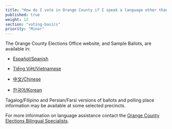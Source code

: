 ```yaml
---
title: "How do I vote in Orange County if I speak a language other than English?"
published: true
weight: 12
section: "voting-basics"
priority: "Minor"
---
```


The Orange County Elections Office website, and Sample Ballots, are available in:  

- [Español/Spanish](https://www.ocvote.com/vc/web/es)  

- [Tiếng Việt/Vietnamese](https://www.ocvote.com/vc/web/vi)  

- [中文/Chinese](https://www.ocvote.com/vc/web/zh-hans)  

- [한국어/Korean](https://www.ocvote.com/vc/web/ko)  

Tagalog/Filipino and Persian/Farsi versions of ballots and polling place information may be available at some selected precincts.  

For more information on language assistance contact the [Orange County Elections Bilingual Specialists](https://www.ocvote.com/community/bilingual-outreach-info/bilingual-community-program-specialists/).  